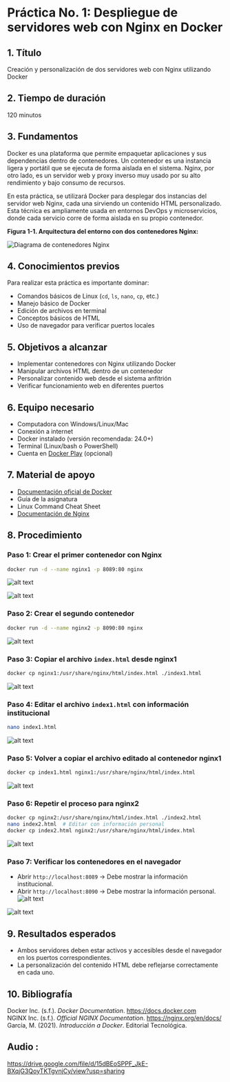 # Práctica No. 1: Despliegue de servidores web con Nginx en Docker

## 1. Título
Creación y personalización de dos servidores web con Nginx utilizando Docker

## 2. Tiempo de duración
120 minutos

## 3. Fundamentos

Docker es una plataforma que permite empaquetar aplicaciones y sus dependencias dentro de contenedores. Un contenedor es una instancia ligera y portátil que se ejecuta de forma aislada en el sistema. Nginx, por otro lado, es un servidor web y proxy inverso muy usado por su alto rendimiento y bajo consumo de recursos.

En esta práctica, se utilizará Docker para desplegar dos instancias del servidor web Nginx, cada una sirviendo un contenido HTML personalizado. Esta técnica es ampliamente usada en entornos DevOps y microservicios, donde cada servicio corre de forma aislada en su propio contenedor.

**Figura 1-1. Arquitectura del entorno con dos contenedores Nginx:**

![Diagrama de contenedores Nginx](imagenesdos/image.png)


## 4. Conocimientos previos

Para realizar esta práctica es importante dominar:

- Comandos básicos de Linux (`cd`, `ls`, `nano`, `cp`, etc.)
- Manejo básico de Docker
- Edición de archivos en terminal
- Conceptos básicos de HTML
- Uso de navegador para verificar puertos locales

## 5. Objetivos a alcanzar

- Implementar contenedores con Nginx utilizando Docker
- Manipular archivos HTML dentro de un contenedor
- Personalizar contenido web desde el sistema anfitrión
- Verificar funcionamiento web en diferentes puertos

## 6. Equipo necesario

- Computadora con Windows/Linux/Mac
- Conexión a internet
- Docker instalado (versión recomendada: 24.0+)
- Terminal (Linux/bash o PowerShell)
- Cuenta en [Docker Play](https://labs.play-with-docker.com) (opcional)

## 7. Material de apoyo

- [Documentación oficial de Docker](https://docs.docker.com/)
- Guía de la asignatura
- Linux Command Cheat Sheet
- [Documentación de Nginx](https://nginx.org/en/docs/)

## 8. Procedimiento

### Paso 1: Crear el primer contenedor con Nginx
```bash
docker run -d --name nginx1 -p 8089:80 nginx
```
![alt text](imagenesdos/imagec.png)


![alt text](imagenesdos/image-1.png)
### Paso 2: Crear el segundo contenedor
```bash
docker run -d --name nginx2 -p 8090:80 nginx
```

![alt text](imagenesdos/imagerun2.png)
### Paso 3: Copiar el archivo `index.html` desde nginx1
```bash
docker cp nginx1:/usr/share/nginx/html/index.html ./index1.html
```
![alt text](imagenesdos/imagek.png)
### Paso 4: Editar el archivo `index1.html` con información institucional

```bash
nano index1.html
```
![alt text](imagenesdos/imagess.png)
### Paso 5: Volver a copiar el archivo editado al contenedor nginx1
```bash
docker cp index1.html nginx1:/usr/share/nginx/html/index.html
```
![alt text](imagenesdos/imagelop.png)

### Paso 6: Repetir el proceso para nginx2

```bash
docker cp nginx2:/usr/share/nginx/html/index.html ./index2.html
nano index2.html  # Editar con información personal
docker cp index2.html nginx2:/usr/share/nginx/html/index.html
```
![alt text](imagenesdos/imageng.png)
### Paso 7: Verificar los contenedores en el navegador

- Abrir `http://localhost:8089` → Debe mostrar la información institucional.
- Abrir `http://localhost:8090` → Debe mostrar la información personal.
![alt text](imagenesdos/imageper.png)

![alt text](imagenesdos/imagefun.png)
## 9. Resultados esperados

- Ambos servidores deben estar activos y accesibles desde el navegador en los puertos correspondientes.
- La personalización del contenido HTML debe reflejarse correctamente en cada uno.

## 10. Bibliografía

Docker Inc. (s.f.). *Docker Documentation*. https://docs.docker.com  
NGINX Inc. (s.f.). *Official NGINX Documentation*. https://nginx.org/en/docs/  
García, M. (2021). *Introducción a Docker*. Editorial Tecnológica.  


## Audio :
https://drive.google.com/file/d/15dBEoSPPF_JkE-BXqjG3QoyTKTgvnjCy/view?usp=sharing